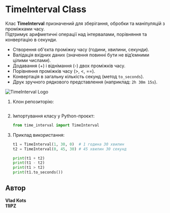 # TimeInterval Class


Клас **TimeInterval** призначений для зберігання, обробки та маніпуляцій з проміжками часу.  
Підтримує арифметичні операції над інтервалами, порівняння та конвертацію в секунди.


- Створення об'єкта проміжку часу (години, хвилини, секунди).
- Валiдацiя вхідних даних (значення повинні бути не від’ємними цілими числами).
- Додавання (+) і віднімання (-) двох проміжків часу.
- Порівняння проміжків часу (>, <, ==).
- Конвертація в загальну кількість секунд (метод `to_seconds`).
- Друк зручного рядкового представлення (наприклад: `2h 30m 15s`).

![TimeInterval Logo](https://cdn.pixabay.com/photo/2018/02/24/20/39/clock-3179167_960_720.jpg)

1. Клон репозиторію:
    ```bash
   
    ```
2. Імпортування класу у Python-проєкт:
    ```python
    from time_interval import TimeInterval
    ```

3. Приклад використання:
    ```python
    t1 = TimeInterval(1, 30, 0)  # 1 година 30 хвилин
    t2 = TimeInterval(0, 45, 30) # 45 хвилин 30 секунд

    print(t1 + t2)               
    print(t1 - t2)               
    print(t1 > t2)               
    print(t1.to_seconds())       
    ```

## Автор
**Vlad Kots**   
**11IPZ** 
